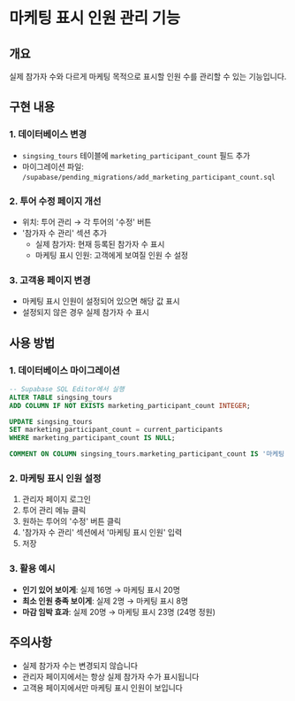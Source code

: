 # 마케팅 표시 인원 관리 기능

## 개요
실제 참가자 수와 다르게 마케팅 목적으로 표시할 인원 수를 관리할 수 있는 기능입니다.

## 구현 내용

### 1. 데이터베이스 변경
- `singsing_tours` 테이블에 `marketing_participant_count` 필드 추가
- 마이그레이션 파일: `/supabase/pending_migrations/add_marketing_participant_count.sql`

### 2. 투어 수정 페이지 개선
- 위치: 투어 관리 → 각 투어의 '수정' 버튼
- '참가자 수 관리' 섹션 추가
  - 실제 참가자: 현재 등록된 참가자 수 표시
  - 마케팅 표시 인원: 고객에게 보여질 인원 수 설정

### 3. 고객용 페이지 변경
- 마케팅 표시 인원이 설정되어 있으면 해당 값 표시
- 설정되지 않은 경우 실제 참가자 수 표시

## 사용 방법

### 1. 데이터베이스 마이그레이션
```sql
-- Supabase SQL Editor에서 실행
ALTER TABLE singsing_tours 
ADD COLUMN IF NOT EXISTS marketing_participant_count INTEGER;

UPDATE singsing_tours 
SET marketing_participant_count = current_participants 
WHERE marketing_participant_count IS NULL;

COMMENT ON COLUMN singsing_tours.marketing_participant_count IS '마케팅 페이지에 표시할 참가자 수 (실제 참가자 수와 다르게 설정 가능)';
```

### 2. 마케팅 표시 인원 설정
1. 관리자 페이지 로그인
2. 투어 관리 메뉴 클릭
3. 원하는 투어의 '수정' 버튼 클릭
4. '참가자 수 관리' 섹션에서 '마케팅 표시 인원' 입력
5. 저장

### 3. 활용 예시
- **인기 있어 보이게**: 실제 16명 → 마케팅 표시 20명
- **최소 인원 충족 보이게**: 실제 2명 → 마케팅 표시 8명
- **마감 임박 효과**: 실제 20명 → 마케팅 표시 23명 (24명 정원)

## 주의사항
- 실제 참가자 수는 변경되지 않습니다
- 관리자 페이지에서는 항상 실제 참가자 수가 표시됩니다
- 고객용 페이지에서만 마케팅 표시 인원이 보입니다
